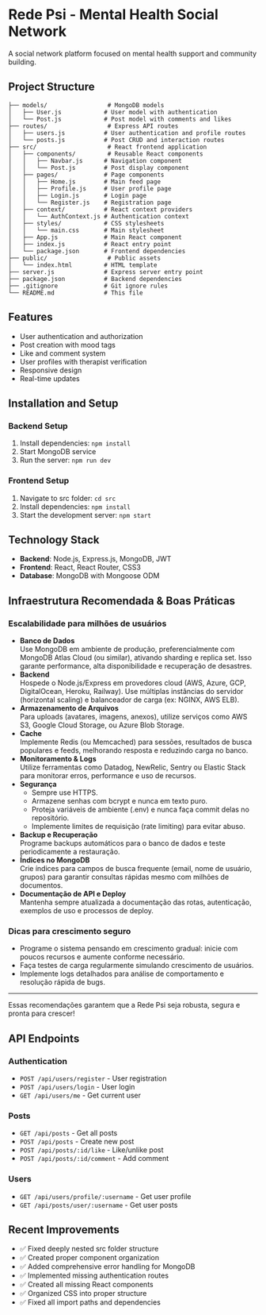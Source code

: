# Rede Psi - Mental Health Social Network

A social network platform focused on mental health support and community building.

## Project Structure

```
├── models/                 # MongoDB models
│   ├── User.js            # User model with authentication
│   └── Post.js            # Post model with comments and likes
├── routes/                 # Express API routes
│   ├── users.js           # User authentication and profile routes
│   └── posts.js           # Post CRUD and interaction routes
├── src/                    # React frontend application
│   ├── components/         # Reusable React components
│   │   ├── Navbar.js      # Navigation component
│   │   └── Post.js        # Post display component
│   ├── pages/             # Page components
│   │   ├── Home.js        # Main feed page
│   │   ├── Profile.js     # User profile page
│   │   ├── Login.js       # Login page
│   │   └── Register.js    # Registration page
│   ├── context/           # React context providers
│   │   └── AuthContext.js # Authentication context
│   ├── styles/            # CSS stylesheets
│   │   └── main.css       # Main stylesheet
│   ├── App.js             # Main React component
│   ├── index.js           # React entry point
│   └── package.json       # Frontend dependencies
├── public/                 # Public assets
│   └── index.html         # HTML template
├── server.js              # Express server entry point
├── package.json           # Backend dependencies
├── .gitignore             # Git ignore rules
└── README.md              # This file
```

## Features

- User authentication and authorization
- Post creation with mood tags
- Like and comment system
- User profiles with therapist verification
- Responsive design
- Real-time updates

## Installation and Setup

### Backend Setup
1. Install dependencies: `npm install`
2. Start MongoDB service
3. Run the server: `npm run dev`

### Frontend Setup
1. Navigate to src folder: `cd src`
2. Install dependencies: `npm install`
3. Start the development server: `npm start`

## Technology Stack

- **Backend**: Node.js, Express.js, MongoDB, JWT
- **Frontend**: React, React Router, CSS3
- **Database**: MongoDB with Mongoose ODM

## Infraestrutura Recomendada & Boas Práticas

### Escalabilidade para milhões de usuários

- **Banco de Dados**  
  Use MongoDB em ambiente de produção, preferencialmente com MongoDB Atlas Cloud (ou similar), ativando sharding e replica set. Isso garante performance, alta disponibilidade e recuperação de desastres.
- **Backend**  
  Hospede o Node.js/Express em provedores cloud (AWS, Azure, GCP, DigitalOcean, Heroku, Railway). Use múltiplas instâncias do servidor (horizontal scaling) e balanceador de carga (ex: NGINX, AWS ELB).
- **Armazenamento de Arquivos**  
  Para uploads (avatares, imagens, anexos), utilize serviços como AWS S3, Google Cloud Storage, ou Azure Blob Storage.
- **Cache**  
  Implemente Redis (ou Memcached) para sessões, resultados de busca populares e feeds, melhorando resposta e reduzindo carga no banco.
- **Monitoramento & Logs**  
  Utilize ferramentas como Datadog, NewRelic, Sentry ou Elastic Stack para monitorar erros, performance e uso de recursos.
- **Segurança**  
  - Sempre use HTTPS.
  - Armazene senhas com bcrypt e nunca em texto puro.
  - Proteja variáveis de ambiente (.env) e nunca faça commit delas no repositório.
  - Implemente limites de requisição (rate limiting) para evitar abuso.
- **Backup e Recuperação**  
  Programe backups automáticos para o banco de dados e teste periodicamente a restauração.
- **Índices no MongoDB**  
  Crie índices para campos de busca frequente (email, nome de usuário, grupos) para garantir consultas rápidas mesmo com milhões de documentos.
- **Documentação de API e Deploy**  
  Mantenha sempre atualizada a documentação das rotas, autenticação, exemplos de uso e processos de deploy.

### Dicas para crescimento seguro

- Programe o sistema pensando em crescimento gradual: inicie com poucos recursos e aumente conforme necessário.
- Faça testes de carga regularmente simulando crescimento de usuários.
- Implemente logs detalhados para análise de comportamento e resolução rápida de bugs.

---

Essas recomendações garantem que a Rede Psi seja robusta, segura e pronta para crescer!

## API Endpoints

### Authentication
- `POST /api/users/register` - User registration
- `POST /api/users/login` - User login
- `GET /api/users/me` - Get current user

### Posts
- `GET /api/posts` - Get all posts
- `POST /api/posts` - Create new post
- `POST /api/posts/:id/like` - Like/unlike post
- `POST /api/posts/:id/comment` - Add comment

### Users
- `GET /api/users/profile/:username` - Get user profile
- `GET /api/posts/user/:username` - Get user posts

## Recent Improvements

- ✅ Fixed deeply nested src folder structure
- ✅ Created proper component organization
- ✅ Added comprehensive error handling for MongoDB
- ✅ Implemented missing authentication routes
- ✅ Created all missing React components
- ✅ Organized CSS into proper structure
- ✅ Fixed all import paths and dependencies
